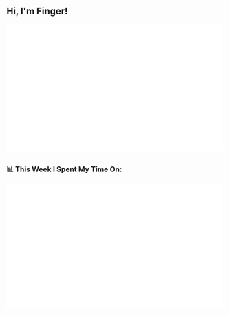 <h2> Hi, I'm Finger!</h2>

<img align="right" src="https://raw.githubusercontent.com/spianmo/github-stats/master/generated/overview.svg#gh-light-mode-only">

<!-- <img align="right" height="160em" src="https://github-readme-stats-eight-theta.vercel.app/api/top-langs/?username=spianmo&layout=compact&langs_count=8&theme=algolia"/>	 -->
	
```go
package main

type Me struct {
	Name   string
	Job    string
	Code   string
	Skills string
}

func main() {
	me := &Me{
		Name:   "Finger",
		Job:    "Client-side Engineer",
		Code:   "Java and C++ and Others",
		Skills: "Android Security NLP ^o^",
	}
	_ = me
}
```


<h3>📊 This Week I Spent My Time On:</h3>
<img align='right' src="https://raw.githubusercontent.com/spianmo/github-stats/master/generated/languages.svg#gh-light-mode-only">

<!--START_SECTION:waka-->

```text
Java                   11 hrs 55 mins  ██████████████████▒░░░░░░   73.53 %
C++                    1 hr 34 mins    ██▒░░░░░░░░░░░░░░░░░░░░░░   09.72 %
XML                    45 mins         █▒░░░░░░░░░░░░░░░░░░░░░░░   04.72 %
Groovy                 38 mins         █░░░░░░░░░░░░░░░░░░░░░░░░   03.94 %
Text                   18 mins         ▒░░░░░░░░░░░░░░░░░░░░░░░░   01.88 %
Gradle                 15 mins         ▒░░░░░░░░░░░░░░░░░░░░░░░░   01.62 %
```

<!--END_SECTION:waka-->
